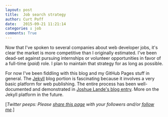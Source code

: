 ```yaml
---
layout: post
title:  Job search strategy
author: Curt Poff
date:   2015-09-21 11:21:14
categories : job
comments: True
---
```


Now that I've spoken to several companies about web developer jobs, it's clear the market is more competitive than I originally estimated. I've been dead-set against pursuing internships or volunteer opportunities in favor of a full-time (*paid*) role. I plan to maintain that strategy for as long as possible.

<!--more-->

For now I've been fiddling with this blog and my GitHub Pages stuff in general. The [Jekyll](https://jekyllrb.com/) blog portion is fascinating because it involves a very basic platform for web publishing. The entire process has been well-documented and demonstrated in [Joshue Lande's blog entry](http://joshualande.com/jekyll-github-pages-poole/). More on the Jekyll platform in the future.

[*Twitter peeps: Please
<a href="https://twitter.com/intent/tweet?url={{ site.url }}{{ page.url }}&text={{ page.title }}&via=cpoff"
   target="_blank">share this page</a> with your followers
and/or <a href="https://twitter.com/cpoff">
  follow me</a>.*]

